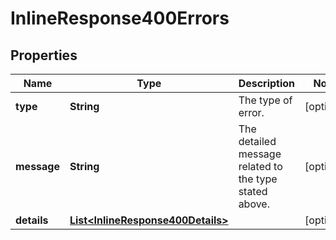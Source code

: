 
# InlineResponse400Errors

## Properties
Name | Type | Description | Notes
------------ | ------------- | ------------- | -------------
**type** | **String** | The type of error. |  [optional]
**message** | **String** | The detailed message related to the type stated above. |  [optional]
**details** | [**List&lt;InlineResponse400Details&gt;**](InlineResponse400Details.md) |  |  [optional]



